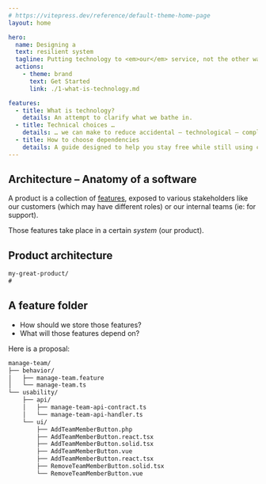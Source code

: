```yaml
---
# https://vitepress.dev/reference/default-theme-home-page
layout: home

hero:
  name: Designing a
  text: resilient system
  tagline: Putting technology to <em>our</em> service, not the other way around.
  actions:
    - theme: brand
      text: Get Started
      link: ./1-what-is-technology.md

features:
  - title: What is technology?
    details: An attempt to clarify what we bathe in.
  - title: Technical choices …
    details: … we can make to reduce accidental – technological – complexity.
  - title: How to choose dependencies
    details: A guide designed to help you stay free while still using cool stuff.
---
```


## Architecture – Anatomy of a software

A product is a collection of [features](../../back-to-basics/1-what-is-a-feature.md), exposed to various stakeholders like our customers (which may have different roles) or our internal teams (ie: for support).

Those features take place in a certain _system_ (our product).

## Product architecture

```txt
my-great-product/
#
```

## A feature folder

- How should we store those features?
- What will those features depend on?

Here is a proposal:

```txt
manage-team/
├── behavior/
│   ├── manage-team.feature
│   └── manage-team.ts
└── usability/
    ├── api/
    │   ├── manage-team-api-contract.ts
    │   └── manage-team-api-handler.ts
    └── ui/
        ├── AddTeamMemberButton.php
        ├── AddTeamMemberButton.react.tsx
        ├── AddTeamMemberButton.solid.tsx
        ├── AddTeamMemberButton.vue
        ├── AddTeamMemberButton.react.tsx
        ├── RemoveTeamMemberButton.solid.tsx
        └── RemoveTeamMemberButton.vue
```
